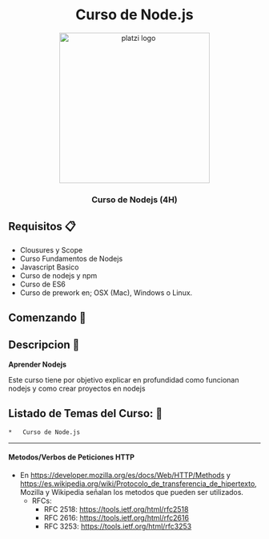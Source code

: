 <div align="center">
  <h1>Curso de Node.js</h1>
  <img src="https://upload.wikimedia.org/wikipedia/commons/3/32/Platzi.jpg" alt="platzi logo" height="300px">
  <h3 style="font-weight:bold;" >Curso de Nodejs (4H)</h3>
  <h5></h5>
</div>

## Requisitos :clipboard:

*   Clousures y Scope
*   Curso Fundamentos de Nodejs
*   Javascript Basico
*   Curso de nodejs y npm
*   Curso de ES6
*   Curso de prework en; OSX (Mac), Windows o Linux.

## Comenzando 🚀

## Descripcion :notebook:

**Aprender Nodejs**
<p>Este curso tiene por objetivo explicar en profundidad como funcionan nodejs y como crear proyectos en nodejs </p>

## Listado de Temas del Curso: 💯
    *   Curso de Node.js
---
#### **Metodos/Verbos de Peticiones HTTP**
* En https://developer.mozilla.org/es/docs/Web/HTTP/Methods y https://es.wikipedia.org/wiki/Protocolo_de_transferencia_de_hipertexto, Mozilla y Wikipedia señalan los metodos que pueden ser utilizados.
  * RFCs:
    * RFC 2518: https://tools.ietf.org/html/rfc2518
    * RFC 2616: https://tools.ietf.org/html/rfc2616
    * RFC 3253: https://tools.ietf.org/html/rfc3253
